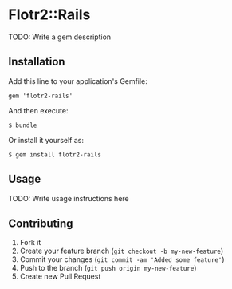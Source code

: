 # Flotr2::Rails

TODO: Write a gem description

## Installation

Add this line to your application's Gemfile:

    gem 'flotr2-rails'

And then execute:

    $ bundle

Or install it yourself as:

    $ gem install flotr2-rails

## Usage

TODO: Write usage instructions here

## Contributing

1. Fork it
2. Create your feature branch (`git checkout -b my-new-feature`)
3. Commit your changes (`git commit -am 'Added some feature'`)
4. Push to the branch (`git push origin my-new-feature`)
5. Create new Pull Request
